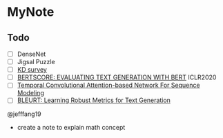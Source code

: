 # MyNote

## Todo
- [ ] DenseNet
- [ ] Jigsal Puzzle
- [ ] [KD survey](https://arxiv.org/pdf/2006.05525.pdf)
- [ ] [BERTSCORE: EVALUATING TEXT GENERATION WITH BERT](https://arxiv.org/pdf/1904.09675.pdf) ICLR2020
- [ ] [Temporal Convolutional Attention-based Network For Sequence Modeling](https://arxiv.org/abs/2002.12530)
- [ ] [BLEURT: Learning Robust Metrics for Text Generation](https://arxiv.org/pdf/2004.04696.pdf)

@jefffang19
- create a note to explain math concept
